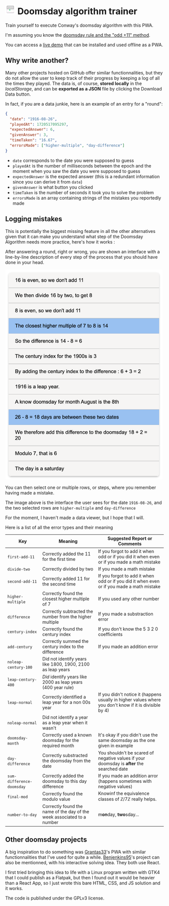 # ![](ios/32.png) Doomsday algorithm trainer

Train yourself to execute Conway's doomsday algorithm with this PWA.

I'm assuming you know the [doomsday rule and the "odd +11" method](https://en.wikipedia.org/wiki/Doomsday_rule#The_%22odd_+_11%22_method).

You can access a [live demo](https://george-ober.github.io/doomsday-trainer/) that can be installed and used offline as a PWA.

## Why write another?

Many other projects hosted on GitHub offer similar functionnalities, but they do not allow the user to keep track of their progress by keeping a log of all the times they played. The data is, of course, **stored locally** in the $localStorage$, and can be **exported as a JSON** file by clicking the Download Data button.

In fact, if you are a data junkie, here is an example of an entry for a "round":

```json
{
  "date": "1916-08-26",
  "playedAt": 1720517095297,
  "expectedAnswer": 6,
  "givenAnswer": 3,
  "timeTaken": "16.67",
  "errorsMade": ["higher-multiple", "day-difference"]
}
```

- `date` corresponds to the date you were supposed to guess
- `playedAt` is the number of milliseconds between the epoch and the moment when you saw the date you were supposed to guess
- `expectedAnswer` is the expected answer (this is a redundant information since you can derive it from `date`)
- `givenAnswer` is what button you clicked
- `timeTaken` is the number of seconds it took you to solve the problem
- `errorsMade` is an array containing strings of the mistakes you reportedly made

## Logging mistakes

This is potentially the biggest missing feature in all the other alternatives given that it can make you understand what step of the Doomsday Algorithm needs more practice, here's how it works :

After answering a round, right or wrong, you are shown an interface with a line-by-line description of every step of the process that you should have done in your head.

<img src="example_reconstruction.png" width="500">

You can then select one or multiple rows, or steps, where you remember having made a mistake.

The image above is the interface the user sees for the date `1916-08-26`, and the two selected rows are `higher-multiple` and `day-difference`

For the moment, I haven't made a data viewer, but I hope that I will.

Here is a list of all the error types and their meaning

| Key                       | Meaning                                                                | Suggested Report or Comments                                                                            |
| ------------------------- | ---------------------------------------------------------------------- | ------------------------------------------------------------------------------------------------------- |
| `first-add-11`            | Correctly added the 11 for the first time                              | If you forgot to add it when odd or if you did it when even or if you made a math mistake               |
| `divide-two`              | Correctly divided by two                                               | If you made a math mistake                                                                              |
| `second-add-11`           | Correctly added 11 for the second time                                 | If you forgot to add it when odd or if you did it when even or if you made a math mistake               |
| `higher-multiple`         | Correctly found the closest higher multiple of 7                       | If you used any other number                                                                            |
| `difference`              | Correctly subtracted the number from the higher multiple               | If you made a substraction error                                                                        |
| `century-index`           | Correctly found the century index                                      | If you don't know the 5 3 2 0 coefficients                                                              |
| `add-century`             | Correctly summed the century index to the difference                   | If you made an addition error                                                                           |
| `noleap-century-100`      | Did not identify years like 1800, 1900, 2100 as leap years             |                                                                                                         |
| `leap-century-400`        | _Did_ identify years like 2000 as leap years (400 year rule)           | <br>                                                                                                    |
| `leap-normal`             | Correctly identified a leap year for a non 00s year                    | If you didn't notice it (happens usually in higher values where you don't know if it is divisible by 4) |
| `noleap-normal`           | Did not identify a year as a leap year when it wasn't                  |                                                                                                         |
| `doomsday-month`          | Correctly used a known doomsday for the required month                 | It's okay if you didn't use the same doomsday as the one given in example                               |
| `day-difference`          | Correctly substracted the doomsday from the date                       | You shouldn't be scared of negative values if your doomsday is **after** the searched date              |
| `sum-difference-doomsday` | Correctly added the doomsday to this day difference                    | If you made an addition arror (happens sometimes with negative values)                                  |
| `final-mod`               | Correctly found the modulo value                                       | Knowinf the equivalence classes of $\mathbb{Z}/7\mathbb{Z}$ really helps.                               |
| `number-to-day`           | Correctly found the name of the day of the week associated to a number | m**on**day, **two**sday...                                                                              |

## Other doomsday projects

A big inspiration to do something was [Grantas33](https://github.com/grantas33/Doomsday-algorithm-practice)'s PWA with similar functionnalities that I've used for quite a while.
[Benjenkins95](https://benjenkinsv95.github.io/doomsday-rule-trainer/)'s project can also be mentionned, with his interactive solving idea. They both use React.

I first tried bringing this idea to life with a Linux program written with GTK4 that I could publish as a Flatpak, but then I found out it would be heavier than a React App, so I just wrote this bare HTML, CSS, and JS solution and it works.

The code is published under the GPLv3 license.
